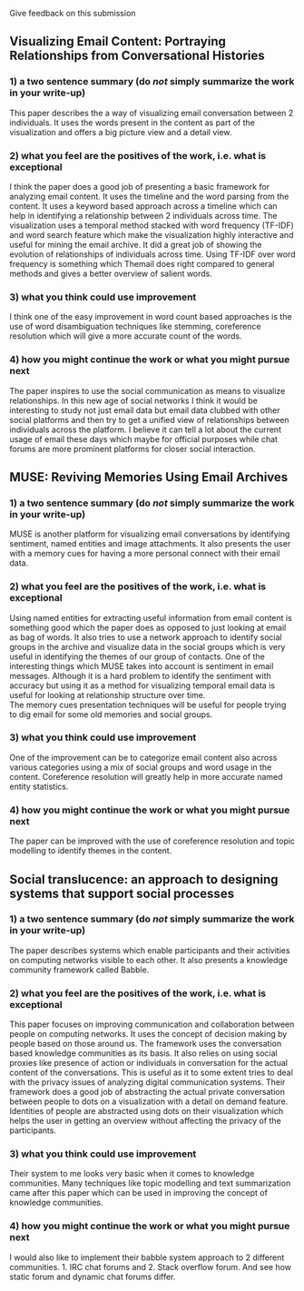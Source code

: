 Give feedback on this submission
## Visualizing Email Content: Portraying Relationships from Conversational Histories
### 1) a two sentence summary (do *not* simply summarize the work in your write-up)
This paper describes the a way of visualizing email conversation between 2 individuals. It uses the words present in the content as part of the visualization and offers a big picture view and a detail view.

### 2) what you feel are the positives of the work, i.e. what is exceptional
I think the paper does a good job of presenting a basic framework for analyzing email content. It uses the timeline and the word parsing from the content. It uses a keyword based approach across a timeline which can help in identifying a relationship between 2 individuals across time.  The visualization uses a temporal method stacked with word frequency (TF-IDF) and word search feature which make the visualization highly interactive and useful for mining the email archive. It did a great job of showing the evolution of relationships of individuals across time. Using TF-IDF over word frequency is something which Themail does right compared to general methods and gives a better overview of salient words. 

### 3) what you think could use improvement
I think one of the easy improvement in word count based approaches is the use of word disambiguation techniques like stemming, coreference resolution which will give a more accurate count of the words. 

### 4) how you might continue the work or what you might pursue next
The paper inspires to use the social communication as means to visualize relationships. In this new age of social networks I think it would be interesting to study not just email data but email data clubbed with other social platforms and then try to get a unified view of relationships between individuals across the platform. I believe it can tell a lot about the current usage of email these days which maybe for official purposes while chat forums are more prominent platforms for closer social interaction. 

## MUSE: Reviving Memories Using Email Archives
### 1) a two sentence summary (do *not* simply summarize the work in your write-up)
MUSE is another platform for visualizing email conversations by identifying sentiment, named entities and image attachments. It also presents the user with a memory cues for having a more personal connect with their email data.  

### 2) what you feel are the positives of the work, i.e. what is exceptional
Using named entities for extracting useful information from email content is something good which the paper does as opposed to just looking at email as bag of words. It also tries to use a network approach to identify social groups in the archive and visualize data in the social groups which is very useful in identifying the themes of our group of contacts. One of the interesting things which MUSE takes into account is sentiment in email messages. Although it is a hard problem to identify the sentiment with accuracy but using it as a method for visualizing temporal email data is useful for looking at relationship structure over time.     
The memory cues presentation techniques will be useful for people trying to dig email for some old memories and social groups.

### 3) what you think could use improvement
One of the improvement can be to categorize email content also across various categories using a mix of social groups and word usage in the content.     Coreference resolution will greatly help in more accurate named entity statistics.

### 4) how you might continue the work or what you might pursue next
The paper can be improved with the use of coreference resolution and topic modelling to identify themes in the content. 

## Social translucence: an approach to designing systems that support social processes
### 1) a two sentence summary (do *not* simply summarize the work in your write-up)
The paper describes systems which enable participants and their activities on computing networks visible to each other. It also presents a knowledge community framework called Babble.         

### 2) what you feel are the positives of the work, i.e. what is exceptional
This paper focuses on   improving communication and collaboration between people on computing networks. It uses the concept of decision making by people based on those around us. The framework uses the conversation based knowledge communities as its basis. It also relies on using social proxies like presence of action or individuals in conversation for the actual content of the conversations. This is useful as it to some extent tries to deal with the privacy issues of analyzing digital communication systems. 
Their framework does a good job of abstracting the actual private conversation between people to dots on a visualization with a detail on demand feature. Identities of people are abstracted using dots on their visualization which helps the user in getting an overview without affecting the privacy of the participants.

### 3) what you think could use improvement
Their system to me looks very basic when it comes to knowledge communities. Many techniques like topic modelling and text summarization came after this paper which can be used in improving the concept of knowledge communities.        

### 4) how you might continue the work or what you might pursue next
I would also like to implement their babble system approach to 2 different communities. 1. IRC chat forums and 2. Stack overflow forum. And see how static forum and dynamic chat forums differ.          
